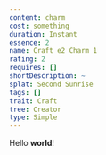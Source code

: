 ```yaml
---
content: charm
cost: something
duration: Instant
essence: 2
name: Craft e2 Charm 1
rating: 2
requires: []
shortDescription: ~
splat: Second Sunrise
tags: []
trait: Craft
tree: Creator
type: Simple
---
```


Hello **world**!
